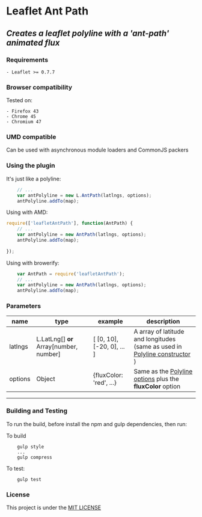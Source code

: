 # Leaflet Ant Path
## *Creates a leaflet polyline with a 'ant-path' animated flux*

### Requirements
    
    - Leaflet >= 0.7.7
    
### Browser compatibility
Tested on:

    - Firefox 43
    - Chrome 45
    - Chromium 47

### UMD compatible
Can be used with asynchronous module loaders and CommonJS packers
    
### Using the plugin
It's just like a polyline:  

``` javascript
    // ...
    var antPolyline = new L.AntPath(latlngs, options);
    antPolyline.addTo(map);
```

Using with AMD:  

``` javascript
require(['leafletAntPath'], function(AntPath) {
    // ...
    var antPolyline = new AntPath(latlngs, options);
    antPolyline.addTo(map);
    
});
```

Using with browerify:  

``` javascript
    var AntPath = require('leafletAntPath');
    // ...
    var antPolyline = new AntPath(latlngs, options);
    antPolyline.addTo(map);
```

### Parameters

| name | type | example | description |
|------|------|---------| ------------|
|latlngs| L.LatLng[] **or** Array\[number, number\]  | \[ \[0, 10\], \[-20, 0\], ... \] | A array of latitude and longitudes (same as used in [Polyline constructor](http://leafletjs.com/reference.html#polyline) )
|options| Object  | {fluxColor: 'red', ...}  | Same as the [Polyline options](http://leafletjs.com/reference.html#polyline-options) plus the **fluxColor** option


---

### Building and Testing
To run the build, before install the npm and gulp dependencies, then run:

To build
```
    gulp style
    ...
    gulp compress
```

To test:
```
    gulp test
```

### License

This project is under the [MIT LICENSE](http://opensource.org/licenses/MIT)